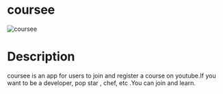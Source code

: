 # coursee

![coursee](https://user-images.githubusercontent.com/35825144/112427020-46e7f580-8d7c-11eb-91ec-dd9ac04cf05f.jpg)


# Description

coursee is an app for users to join and register a course on youtube.If you want to be a developer, pop star , chef, etc .You can join and learn.
